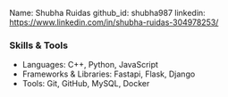 Name: Shubha Ruidas
github_id: shubha987
linkedin: https://www.linkedin.com/in/shubha-ruidas-304978253/

### Skills & Tools
- Languages: C++, Python, JavaScript
- Frameworks & Libraries: Fastapi, Flask, Django
- Tools: Git, GitHub, MySQL, Docker